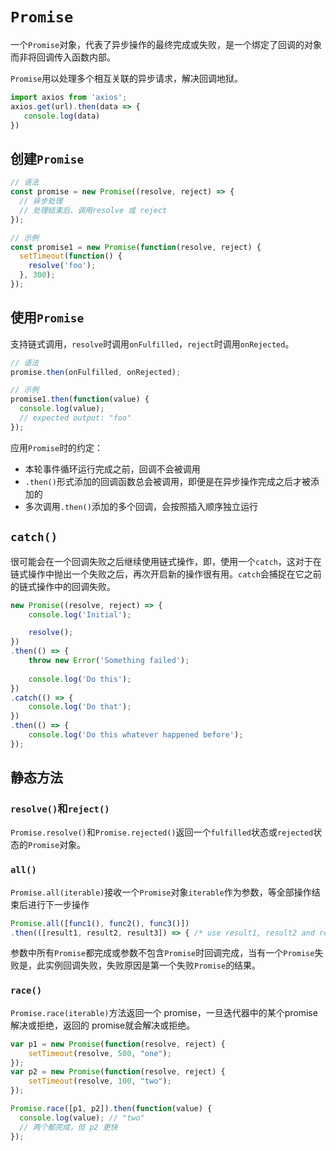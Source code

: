 # `Promise`

一个`Promise`对象，代表了异步操作的最终完成或失败，是一个绑定了回调的对象而非将回调传入函数内部。

`Promise`用以处理多个相互关联的异步请求，解决回调地狱。

```javascript
import axios from 'axios';
axios.get(url).then(data => {
   console.log(data)
})
```

## 创建`Promise`

```javascript
// 语法
const promise = new Promise((resolve, reject) => {
  // 异步处理
  // 处理结束后、调用resolve 或 reject
});

// 示例
const promise1 = new Promise(function(resolve, reject) {
  setTimeout(function() {
    resolve('foo');
  }, 300);
});

```

## 使用`Promise`

支持链式调用，`resolve`时调用`onFulfilled`，`reject`时调用`onRejected`。

```javascript
// 语法
promise.then(onFulfilled, onRejected);

// 示例
promise1.then(function(value) {
  console.log(value);
  // expected output: "foo"
});
```

应用`Promise`时的约定：

* 本轮事件循环运行完成之前，回调不会被调用
* `.then()`形式添加的回调函数总会被调用，即便是在异步操作完成之后才被添加的
* 多次调用`.then()`添加的多个回调，会按照插入顺序独立运行

## `catch()`

很可能会在一个回调失败之后继续使用链式操作，即，使用一个`catch`，这对于在链式操作中抛出一个失败之后，再次开启新的操作很有用。`catch`会捕捉在它之前的链式操作中的回调失败。

```javascript
new Promise((resolve, reject) => {
    console.log('Initial');

    resolve();
})
.then(() => {
    throw new Error('Something failed');
        
    console.log('Do this');
})
.catch(() => {
    console.log('Do that');
})
.then(() => {
    console.log('Do this whatever happened before');
});
```

##  静态方法

### `resolve()`和`reject()`

`Promise.resolve()`和`Promise.rejected()`返回一个`fulfilled`状态或`rejected`状态的`Promise`对象。

### `all()`	

`Promise.all(iterable)`接收一个`Promise`对象`iterable`作为参数，等全部操作结束后进行下一步操作

```javascript
Promise.all([func1(), func2(), func3()])
.then(([result1, result2, result3]) => { /* use result1, result2 and result3 */ });
```

参数中所有`Promise`都完成或参数不包含`Promise`时回调完成，当有一个`Promise`失败是，此实例回调失败，失败原因是第一个失败`Promise`的结果。

### `race()`

`Promise.race(iterable)`方法返回一个 promise，一旦迭代器中的某个promise解决或拒绝，返回的 promise就会解决或拒绝。

```javascript
var p1 = new Promise(function(resolve, reject) { 
    setTimeout(resolve, 500, "one"); 
});
var p2 = new Promise(function(resolve, reject) { 
    setTimeout(resolve, 100, "two"); 
});

Promise.race([p1, p2]).then(function(value) {
  console.log(value); // "two"
  // 两个都完成，但 p2 更快
});
```

